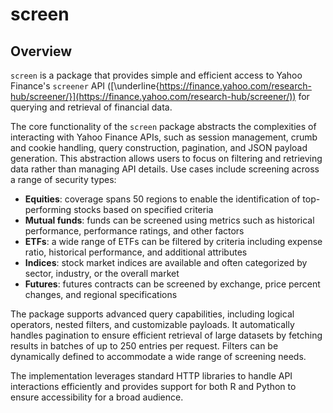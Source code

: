 # screen

## Overview

`screen` is a package that provides simple and efficient access to Yahoo Finance's `screener` API ([\underline{https://finance.yahoo.com/research-hub/screener/}](https://finance.yahoo.com/research-hub/screener/)) for querying and retrieval of financial data.

The core functionality of the `screen` package abstracts the complexities of interacting with Yahoo Finance APIs, such as session management, crumb and cookie handling, query construction, pagination, and JSON payload generation. This abstraction allows users to focus on filtering and retrieving data rather than managing API details. Use cases include screening across a range of security types:

* **Equities**: coverage spans 50 regions to enable the identification of top-performing stocks based on specified criteria
* **Mutual funds**: funds can be screened using metrics such as historical performance, performance ratings, and other factors
* **ETFs**: a wide range of ETFs can be filtered by criteria including expense ratio, historical performance, and additional attributes
* **Indices**: stock market indices are available and often categorized by sector, industry, or the overall market
* **Futures**: futures contracts can be screened by exchange, price percent changes, and regional specifications

The package supports advanced query capabilities, including logical operators, nested filters, and customizable payloads. It automatically handles pagination to ensure efficient retrieval of large datasets by fetching results in batches of up to 250 entries per request. Filters can be dynamically defined to accommodate a wide range of screening needs.

The implementation leverages standard HTTP libraries to handle API interactions efficiently and provides support for both R and Python to ensure accessibility for a broad audience.

